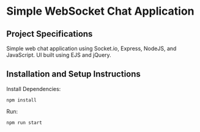 # Simple WebSocket Chat Application

## Project Specifications

Simple web chat application using Socket.io, Express, NodeJS, and JavaScript.
UI built using EJS and jQuery.

## Installation and Setup Instructions

Install Dependencies:

`npm install`

Run:

`npm run start`
